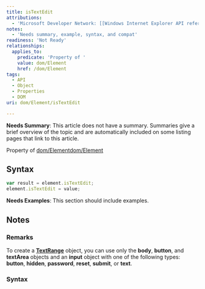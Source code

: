```yaml
---
title: isTextEdit
attributions:
  - 'Microsoft Developer Network: [[Windows Internet Explorer API reference](http://msdn.microsoft.com/en-us/library/ie/hh828809%28v=vs.85%29.aspx) Article]'
notes:
  - 'Needs summary, example, syntax, and compat'
readiness: 'Not Ready'
relationships:
  applies_to:
    predicate: 'Property of '
    value: dom/Element
    href: /dom/Element
tags:
  - API
  - Object
  - Properties
  - DOM
uri: dom/Element/isTextEdit

---
```

**Needs Summary**: This article does not have a summary. Summaries give a brief overview of the topic and are automatically included on some listing pages that link to this article.

Property of [dom/Element](/dom/Element)[dom/Element](/dom/Element)

## <span>Syntax</span>

``` js
var result = element.isTextEdit;
element.isTextEdit = value;
```

**Needs Examples**: This section should include examples.

## <span>Notes</span>

### <span>Remarks</span>

To create a [**TextRange**](/dom/TextRange) object, you can use only the **body**, **button**, and **textArea** objects and an **input** object with one of the following types: **button**, **hidden**, **password**, **reset**, **submit**, or **text**.

### <span>Syntax</span>